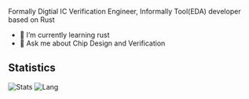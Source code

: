Formally Digtial IC Verification Engineer, Informally Tool(EDA) developer based on Rust

- 🌱 I’m currently learning rust
- 💬 Ask me about Chip Design and Verification

## Statistics
![Stats](https://github-readme-stats.vercel.app/api?username=erihsu&show_icons=true&theme=ayu-mirage)
![Lang](https://github-readme-stats.vercel.app/api/top-langs/?username=erihsu&langs_count=8&hide=c,c%2B%2B,tcl,v,perl,Objective-C%0A&layout=compact&theme=ayu-mirage)
